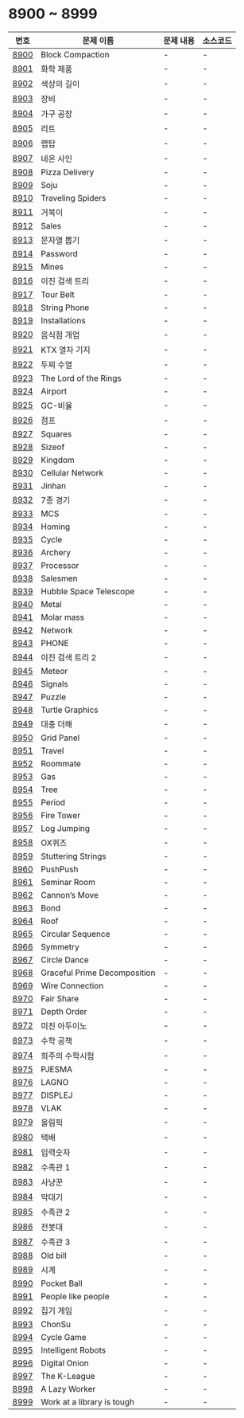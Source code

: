 # 8900 ~ 8999

번호 | 문제 이름 | 문제 내용 | 소스코드
--- | --- | --- | ---
[8900](https://www.acmicpc.net/problem/8900) | Block Compaction  | - | -
[8901](https://www.acmicpc.net/problem/8901) | 화학 제품 | - | -
[8902](https://www.acmicpc.net/problem/8902) | 색상의 길이 | - | -
[8903](https://www.acmicpc.net/problem/8903) | 장비 | - | -
[8904](https://www.acmicpc.net/problem/8904) | 가구 공장 | - | -
[8905](https://www.acmicpc.net/problem/8905) | 리트 | - | -
[8906](https://www.acmicpc.net/problem/8906) | 랩탑 | - | -
[8907](https://www.acmicpc.net/problem/8907) | 네온 사인 | - | -
[8908](https://www.acmicpc.net/problem/8908) | Pizza Delivery | - | -
[8909](https://www.acmicpc.net/problem/8909) | Soju | - | -
[8910](https://www.acmicpc.net/problem/8910) | Traveling Spiders | - | -
[8911](https://www.acmicpc.net/problem/8911) | 거북이 | - | -
[8912](https://www.acmicpc.net/problem/8912) | Sales | - | -
[8913](https://www.acmicpc.net/problem/8913) | 문자열 뽑기 | - | -
[8914](https://www.acmicpc.net/problem/8914) | Password | - | -
[8915](https://www.acmicpc.net/problem/8915) | Mines | - | -
[8916](https://www.acmicpc.net/problem/8916) | 이진 검색 트리 | - | -
[8917](https://www.acmicpc.net/problem/8917) | Tour Belt | - | -
[8918](https://www.acmicpc.net/problem/8918) | String Phone | - | -
[8919](https://www.acmicpc.net/problem/8919) | Installations | - | -
[8920](https://www.acmicpc.net/problem/8920) | 음식점 개업 | - | -
[8921](https://www.acmicpc.net/problem/8921) | KTX 열차 기지 | - | -
[8922](https://www.acmicpc.net/problem/8922) | 두찌 수열 | - | -
[8923](https://www.acmicpc.net/problem/8923) | The Lord of the Rings | - | -
[8924](https://www.acmicpc.net/problem/8924) | Airport | - | -
[8925](https://www.acmicpc.net/problem/8925) | GC-비율 | - | -
[8926](https://www.acmicpc.net/problem/8926) | 점프 | - | -
[8927](https://www.acmicpc.net/problem/8927) | Squares | - | -
[8928](https://www.acmicpc.net/problem/8928) | Sizeof | - | -
[8929](https://www.acmicpc.net/problem/8929) | Kingdom | - | -
[8930](https://www.acmicpc.net/problem/8930) | Cellular Network | - | -
[8931](https://www.acmicpc.net/problem/8931) | Jinhan | - | -
[8932](https://www.acmicpc.net/problem/8932) | 7종 경기 | - | -
[8933](https://www.acmicpc.net/problem/8933) | MCS | - | -
[8934](https://www.acmicpc.net/problem/8934) | Homing  | - | -
[8935](https://www.acmicpc.net/problem/8935) | Cycle | - | -
[8936](https://www.acmicpc.net/problem/8936) | Archery  | - | -
[8937](https://www.acmicpc.net/problem/8937) | Processor | - | -
[8938](https://www.acmicpc.net/problem/8938) | Salesmen | - | -
[8939](https://www.acmicpc.net/problem/8939) | Hubble Space Telescope  | - | -
[8940](https://www.acmicpc.net/problem/8940) | Metal | - | -
[8941](https://www.acmicpc.net/problem/8941) | Molar mass | - | -
[8942](https://www.acmicpc.net/problem/8942) | Network  | - | -
[8943](https://www.acmicpc.net/problem/8943) | PHONE  | - | -
[8944](https://www.acmicpc.net/problem/8944) | 이진 검색 트리 2 | - | -
[8945](https://www.acmicpc.net/problem/8945) | Meteor  | - | -
[8946](https://www.acmicpc.net/problem/8946) | Signals  | - | -
[8947](https://www.acmicpc.net/problem/8947) | Puzzle  | - | -
[8948](https://www.acmicpc.net/problem/8948) | Turtle Graphics  | - | -
[8949](https://www.acmicpc.net/problem/8949) | 대충 더해 | - | -
[8950](https://www.acmicpc.net/problem/8950) | Grid Panel | - | -
[8951](https://www.acmicpc.net/problem/8951) | Travel | - | -
[8952](https://www.acmicpc.net/problem/8952) | Roommate | - | -
[8953](https://www.acmicpc.net/problem/8953) | Gas | - | -
[8954](https://www.acmicpc.net/problem/8954) | Tree  | - | -
[8955](https://www.acmicpc.net/problem/8955) | Period | - | -
[8956](https://www.acmicpc.net/problem/8956) | Fire Tower  | - | -
[8957](https://www.acmicpc.net/problem/8957) | Log Jumping  | - | -
[8958](https://www.acmicpc.net/problem/8958) | OX퀴즈 | - | -
[8959](https://www.acmicpc.net/problem/8959) | Stuttering Strings | - | -
[8960](https://www.acmicpc.net/problem/8960) | PushPush | - | -
[8961](https://www.acmicpc.net/problem/8961) | Seminar Room | - | -
[8962](https://www.acmicpc.net/problem/8962) | Cannon’s Move | - | -
[8963](https://www.acmicpc.net/problem/8963) | Bond | - | -
[8964](https://www.acmicpc.net/problem/8964) | Roof | - | -
[8965](https://www.acmicpc.net/problem/8965) | Circular Sequence | - | -
[8966](https://www.acmicpc.net/problem/8966) | Symmetry | - | -
[8967](https://www.acmicpc.net/problem/8967) | Circle Dance | - | -
[8968](https://www.acmicpc.net/problem/8968) | Graceful Prime Decomposition | - | -
[8969](https://www.acmicpc.net/problem/8969) | Wire Connection | - | -
[8970](https://www.acmicpc.net/problem/8970) | Fair Share | - | -
[8971](https://www.acmicpc.net/problem/8971) | Depth Order | - | -
[8972](https://www.acmicpc.net/problem/8972) | 미친 아두이노 | - | -
[8973](https://www.acmicpc.net/problem/8973) | 수학 공책 | - | -
[8974](https://www.acmicpc.net/problem/8974) | 희주의 수학시험 | - | -
[8975](https://www.acmicpc.net/problem/8975) | PJESMA | - | -
[8976](https://www.acmicpc.net/problem/8976) | LAGNO | - | -
[8977](https://www.acmicpc.net/problem/8977) | DISPLEJ | - | -
[8978](https://www.acmicpc.net/problem/8978) | VLAK | - | -
[8979](https://www.acmicpc.net/problem/8979) | 올림픽 | - | -
[8980](https://www.acmicpc.net/problem/8980) | 택배 | - | -
[8981](https://www.acmicpc.net/problem/8981) | 입력숫자 | - | -
[8982](https://www.acmicpc.net/problem/8982) | 수족관 1 | - | -
[8983](https://www.acmicpc.net/problem/8983) | 사냥꾼 | - | -
[8984](https://www.acmicpc.net/problem/8984) | 막대기 | - | -
[8985](https://www.acmicpc.net/problem/8985) | 수족관 2 | - | -
[8986](https://www.acmicpc.net/problem/8986) | 전봇대 | - | -
[8987](https://www.acmicpc.net/problem/8987) | 수족관 3 | - | -
[8988](https://www.acmicpc.net/problem/8988) | Old bill  | - | -
[8989](https://www.acmicpc.net/problem/8989) | 시계 | - | -
[8990](https://www.acmicpc.net/problem/8990) | Pocket Ball  | - | -
[8991](https://www.acmicpc.net/problem/8991) | People like people | - | -
[8992](https://www.acmicpc.net/problem/8992) | 집기 게임 | - | -
[8993](https://www.acmicpc.net/problem/8993) | ChonSu | - | -
[8994](https://www.acmicpc.net/problem/8994) | Cycle Game  | - | -
[8995](https://www.acmicpc.net/problem/8995) | Intelligent Robots | - | -
[8996](https://www.acmicpc.net/problem/8996) | Digital Onion | - | -
[8997](https://www.acmicpc.net/problem/8997) | The K-League | - | -
[8998](https://www.acmicpc.net/problem/8998) | A Lazy Worker | - | -
[8999](https://www.acmicpc.net/problem/8999) | Work at a library is tough | - | -
